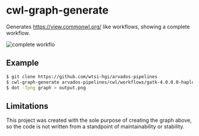 # cwl-graph-generate

Generates https://view.commonwl.org/ like workflows, showing a complete workflow.

![complete workflo](https://user-images.githubusercontent.com/6304200/42953526-8f27d446-8b72-11e8-902d-b263bf881846.png)

## Example

```bash
$ git clone https://github.com/wtsi-hgi/arvados-pipelines
$ cwl-graph-generate arvados-pipelines/cwl/workflows/gatk-4.0.0.0-haplotypecaller-genotypegvcfs-libraries.cwl > graph
$ dot -Tpng graph > output.png
```

## Limitations

This project was created with the sole purpose of creating the graph above, so the code is not written from a standpoint of maintainability or stability.